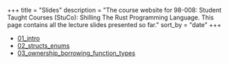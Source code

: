+++
title = "Slides"
description = "The course website for 98-008: Student Taught Courses (StuCo): Shilling The Rust Programming Language. This page contains all the lecture slides presented so far."
sort_by = "date"
+++

* [01_intro](01_intro.pdf)
* [02_structs_enums](02_structs_enums.pdf)
* [03_ownership_borrowing_function_types](03_ownership_borrowing_function_types.pdf)
